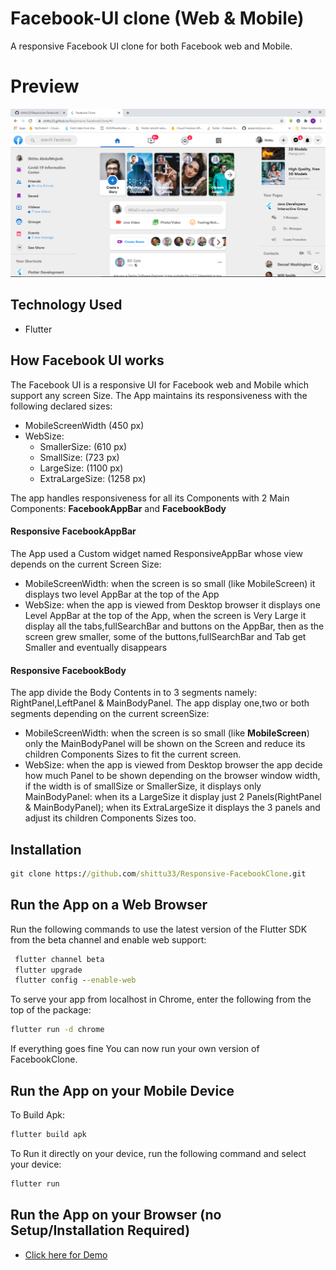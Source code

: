 # Facebook-UI clone (Web & Mobile)

A responsive Facebook UI clone for both Facebook web and Mobile.
# Preview
![alt text](https://github.com/shittu33/Responsive-FacebookClone/blob/master/image.PNG?raw=true)

## Technology Used
- Flutter

## How Facebook UI works
The Facebook UI is a responsive UI for Facebook web and Mobile which support any screen Size.
The App maintains its responsiveness with the following declared sizes:
- MobileScreenWidth (450 px)
- WebSize:
  - SmallerSize: (610 px)
  - SmallSize: (723 px)
  - LargeSize: (1100 px)
  - ExtraLargeSize: (1258 px)

The app handles responsiveness for  all its Components with 2 Main Components: **FacebookAppBar** and **FacebookBody**
#### Responsive FacebookAppBar
The App used a Custom widget named ResponsiveAppBar whose view depends on the current Screen Size:
- MobileScreenWidth: when the screen is so small (like MobileScreen) it displays two level AppBar at the top of the App
- WebSize: when the app is viewed from Desktop browser it displays one Level AppBar at the top of the App, when the screen is Very Large it display
all the tabs,fullSearchBar and buttons on the AppBar, then as the screen grew smaller, some of the buttons,fullSearchBar and Tab get Smaller and eventually disappears

#### Responsive FacebookBody
The app divide the Body Contents in to 3 segments namely: RightPanel,LeftPanel & MainBodyPanel.
The app display one,two or both segments depending on the current screenSize:
- MobileScreenWidth: when the screen is so small (like **MobileScreen**)  only the MainBodyPanel will be shown on the Screen
and reduce its children Components Sizes to fit the current screen.
- WebSize: when the app is viewed from Desktop browser the app decide how much Panel to be
shown depending on the browser window width, if the width is of smallSize or SmallerSize, it displays
only MainBodyPanel: when its a LargeSize it display just 2 Panels(RightPanel & MainBodyPanel); when its
ExtraLargeSize it displays the 3 panels and adjust its children Components Sizes too.
## Installation
```cmd
git clone https://github.com/shittu33/Responsive-FacebookClone.git
```
## Run the App on a Web Browser
Run the following commands to use the latest version of the Flutter SDK from the beta channel and enable web support:
```cmd
 flutter channel beta
 flutter upgrade
 flutter config --enable-web
```
To serve your app from localhost in Chrome, enter the following from the top of the package:
```cmd
flutter run -d chrome
```
If everything goes fine You can now run your own version of FacebookClone.
## Run the App on your Mobile Device
To Build Apk:
```cmd
flutter build apk
```
To Run it directly on your device, run the following command and select your device:
```cmd
flutter run 
```
## Run the App on your Browser (no Setup/Installation Required)
- [Click here for Demo](https://shittu33.github.io/Responsive-FacebookClone/)


